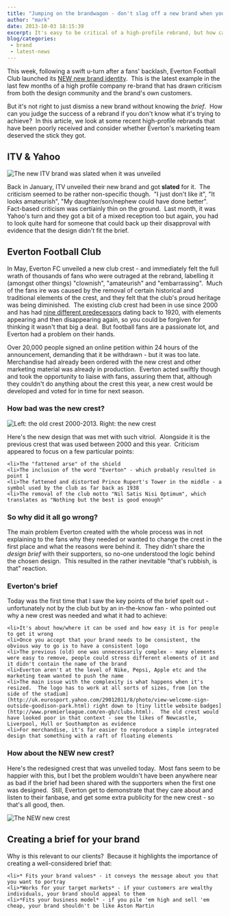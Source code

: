 ```yaml
---
title: "Jumping on the brandwagon - don't slag off a new brand when you don't know the brief"
author: "mark"
date: 2013-10-03 18:15:39
excerpt: It's easy to be critical of a high-profile rebrand, but how can you judge its success if you don't know what it's trying to achieve?
blog/categories: 
 - brand
 - latest-news
---
```


This week, following a swift u-turn after a fans' backlash, Everton Football Club launched its [NEW new brand identity](http://www.evertonfc.com/news/yournextevertoncrest).  This is the latest example in the last few months of a high profile company re-brand that has drawn criticism from both the design community and the brand's own customers.

But it's not right to just dismiss a new brand without knowing the *brief*.  How can you judge the success of a rebrand if you don't know what it's trying to achieve?  In this article, we look at some recent high-profile rebrands that have been poorly received and consider whether Everton's marketing team deserved the stick they got.

## ITV &amp; Yahoo

![](images/blog/ITV_logo_2013-1024x512.png "The new ITV brand was slated when it was unveiled")

Back in January, ITV unveiled their new brand and got __slated__ for it.  The criticism seemed to be rather non-specific though.  "I just don't like it", "It looks amateurish", "My daughter/son/nephew could have done better".  Fact-based criticism was certiainly thin on the ground.  Last month, it was Yahoo's turn and they got a bit of a mixed reception too but again, you had to look quite hard for someone that could back up their disapproval with evidence that the design didn't fit the brief.

## Everton Football Club

In May, Everton FC unveiled a new club crest - and immediately felt the full wrath of thousands of fans who were outraged at the rebrand, labelling it (amongst other things) "clownish", "amateurish" and "embarrassing".  Much of the fans ire was caused by the removal of certain historical and traditional elements of the crest, and they felt that the club's proud heritage was being diminished.  The existing club crest had been in use since 2000 and has had [nine different predecessors](http://www.evertonfc.com/history/history-of-the-club-crest.html) dating back to 1920, with elements appearing and then disappearing again, so you could be forgiven for thinking it wasn't that big a deal.  But football fans are a passionate lot, and Everton had a problem on their hands.

Over 20,000 people signed an online petition within 24 hours of the announcement, demanding that it be withdrawn - but it was too late.  Merchandise had already been ordered with the new crest and other marketing material was already in production.  Everton acted swiftly though and took the opportunity to liaise with fans, assuring them that, although they couldn't do anything about the crest this year, a new crest would be developed and voted for in time for next season.

### How bad was the new crest?

![](images/blog/Everton-oldandnew.jpg "Left: the old crest 2000-2013. Right: the new crest")

Here's the new design that was met with such vitriol.  Alongside it is the previous crest that was used between 2000 and this year.  Criticism appeared to focus on a few particular points:

	<li>The "fattened arse" of the shield
	<li>The inclusion of the word "Everton" - which probably resulted in point 1
	<li>The fattened and distorted Prince Rupert's Tower in the middle - a symbol used by the club as far back as 1938
	<li>The removal of the club motto "Nil Satis Nisi Optimum", which translates as "Nothing but the best is good enough"



### So why did it all go wrong?

The main problem Everton created with the whole process was in not explaining to the fans why they needed or wanted to change the crest in the first place and what the reasons were behind it.  They didn't share the *design brief* with their supporters, so no-one understood the logic behind the chosen design.  This resulted in the rather inevitable "that's rubbish, is that" reaction.

### Everton's brief

Today was the first time that I saw the key points of the brief spelt out - unfortunately not by the club but by an in-the-know fan - who pointed out why a new crest was needed and what it had to achieve:

	<li>It's about how/where it can be used and how easy it is for people to get it wrong
	<li>Once you accept that your brand needs to be consistent, the obvious way to go is to have a consistent logo
	<li>The previous (old) one was unnecessarily complex - many elements were easy to remove, people could stress different elements of it and it didn't contain the name of the brand
	<li>Everton aren't at the level of Nike, Pepsi, Apple etc and the marketing team wanted to push the name
	<li>The main issue with the complexity is what happens when it's resized.  The logo has to work at all sorts of sizes, from [on the side of the stadium](http://uk.eurosport.yahoo.com/29012011/8/photo/view-welcome-sign-outside-goodison-park.html) right down to [tiny little website badges](http://www.premierleague.com/en-gb/clubs.html).  The old crest would have looked poor in that context - see the likes of Newcastle, Liverpool, Hull or Southampton as evidence
	<li>For merchandise, it's far easier to reproduce a simple integrated design that something with a raft of floating elements



### How about the NEW new crest?

Here's the redesigned crest that was unveiled today.  Most fans seem to be happier with this, but I bet the problem wouldn't have been anywhere near as bad if the brief had been shared with the supporters when the first one was designed.  Still, Everton get to demonstrate that they care about and listen to their fanbase, and get some extra publicity for the new crest - so that's all good, then.

![](images/blog/everton-new-crest.jpg "The NEW new crest")

## Creating a brief for your brand

Why is this relevant to our clients?  Because it highlights the importance of creating a well-considered brief that:

	<li>* Fits your brand values* - it conveys the message about you that you want to portray
	<li>*Works for your target markets* - if your customers are wealthy individuals, your brand should appeal to them
	<li>*Fits your business model* - if you pile 'em high and sell 'em cheap, your brand shouldn't be like Aston Martin




